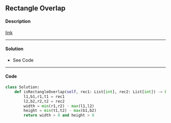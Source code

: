 ## Rectangle Overlap

#### Description

[link](https://leetcode.com/problems/rectangle-overlap/)

---

#### Solution

- See Code

---

#### Code

<!-- O(n) -->

```python
class Solution:
    def isRectangleOverlap(self, rec1: List[int], rec2: List[int]) -> bool:
        l1,b1,r1,t1 = rec1
        l2,b2,r2,t2 = rec2
        width = min(r1,r2) - max(l1,l2)
        height = min(t1,t2) - max(b1,b2)
        return width > 0 and height > 0
```
